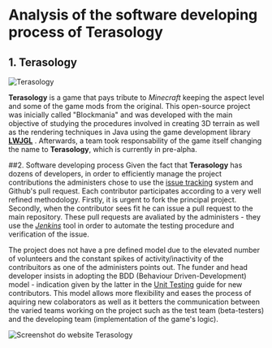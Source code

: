 # Analysis of the software developing process of Terasology

## 1. Terasology

![Terasology](https://github.com/dimamo5/Terasology/blob/Filipa/ESOF-DOCS/images/terasology.png?raw=true)

**Terasology** is a game that pays tribute to *Minecraft* keeping the aspect level and some of the game mods from the original. 
This open-source project was inicially called "Blockmania" and was developed 
with the main objective of studying the procedures involved in creating 3D terrain as well as the rendering techniques 
in Java using the game development library **[LWJGL](http://www.lwjgl.org/)** .
Afterwards, a team took responsability of the game itself changing the name to **Terasology**, which is currently in pre-alpha.

##2. Software developing process
Given the fact that **Terasology** has dozens of developers, in order to efficiently manage the project contributions the administers chose to use the [issue tracking](https://github.com/MovingBlocks/Terasology/issues) system and Github's pull request. Each contributor participates according to a very well refined methodology. Firstly, it is urgent to fork the principal project. Secondly, when the contributor sees fit
he can issue a pull request to the main repository. These pull requests are avaliated by the administers - they use the 
*[Jenkins](https://wiki.jenkins-ci.org/display/JENKINS/Meet+Jenkins)* tool in order to automate the testing procedure and verification of the issue.

The project does not have a pre defined model due to the elevated number of volunteers and the constant spikes of activity/inactivity of the contribuitors as one of the administers points out. The funder and head developer insists in adopting the BDD (Behaviour Driven-Development) model - indication given by the latter in the [Unit Testing](https://github.com/MovingBlocks/Terasology/wiki/Unit-Testing) guide for new contributors. This model allows more flexibility and eases the process of aquiring new colaborators as well as it betters the communication between the varied teams working on the project such as the test team (beta-testers) and the developing team (implementation of the game's logic).

![Screenshot do website Terasology](https://github.com/dimamo5/Terasology/blob/Filipa/ESOF-DOCS/images/site.png?raw=true)
